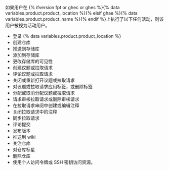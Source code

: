 如果用户在 {% ifversion fpt or ghec or ghes %}{% data variables.product.product_location %}{% elsif ghae %}{% data variables.product.product_name %}{% endif %}上执行了以下任何活动，则该用户被视为活动用户。

- 登录 {% data variables.product.product_location %}
- 创建仓库
- 推送到存储库
- 添加到存储库
- 更改存储库的可见性
- 创建议题或拉取请求
- 评论议题或拉取请求
- 关闭或重新打开议题或拉取请求
- 对议题或拉取请求应用标签，或删除标签
- 分配或取消分配议题或拉取请求
- 请求审核拉取请求或删除审核请求
- 在拉取请求审阅中创建或编辑注释
- 关闭拉取请求中的注释
- 同步拉取请求
- 评论提交
- 发布版本
- 推送到 wiki
- 关注仓库
- 对仓库标星
- 删除仓库
- 使用个人访问令牌或 SSH 密钥访问资源。
